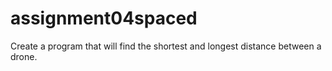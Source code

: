 # assignment04spaced
Create a program that will find the shortest and longest distance between a drone.

